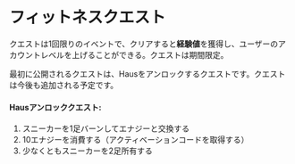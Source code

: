 # フィットネスクエスト

クエストは1回限りのイベントで、クリアすると**経験値**を獲得し、ユーザーのアカウントレベルを上げることができる。クエストは期間限定。

最初に公開されるクエストは、Hausをアンロックするクエストです。クエストは今後も追加される予定です。

#### **Hausアンロッククエスト:**

1. スニーカーを1足バーンしてエナジーと交換する
2. 10エナジーを消費する（アクティベーションコードを取得する）
3. 少なくともスニーカーを2足所有する
